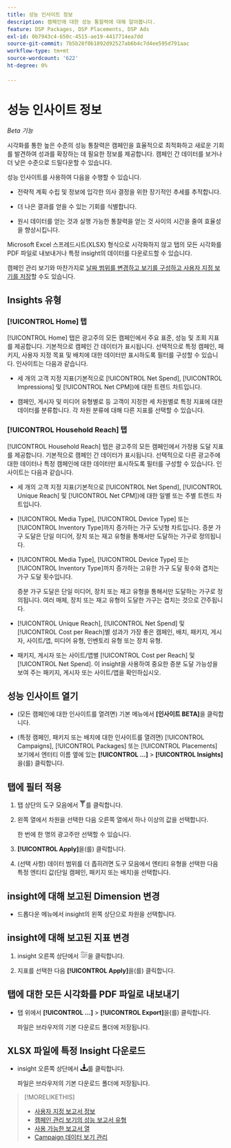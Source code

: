 ```yaml
---
title: 성능 인사이트 정보
description: 캠페인에 대한 성능 통찰력에 대해 알아봅니다.
feature: DSP Packages, DSP Placements, DSP Ads
exl-id: 0b7943c4-650c-4515-ae19-4417714ea7dd
source-git-commit: 7b5b28f0b1892d92527ab6b4c7d4ee595d791aac
workflow-type: tm+mt
source-wordcount: '622'
ht-degree: 0%

---
```


# 성능 인사이트 정보

*Beta 기능*

<!-- Edit title and metadata as necessary -->

시각화를 통한 높은 수준의 성능 통찰력은 캠페인을 효율적으로 최적화하고 새로운 기회를 발견하여 성과를 확장하는 데 필요한 정보를 제공합니다. 캠페인 간 데이터를 보거나 더 낮은 수준으로 드릴다운할 수 있습니다.

성능 인사이트를 사용하여 다음을 수행할 수 있습니다.

* 전략적 계획 수립 및 정보에 입각한 의사 결정을 위한 장기적인 추세를 추적합니다.

* 더 나은 결과를 얻을 수 있는 기회를 식별합니다.

* 원시 데이터를 얻는 것과 실행 가능한 통찰력을 얻는 것 사이의 시간을 줄여 효율성을 향상시킵니다.

Microsoft Excel 스프레드시트(XLSX) 형식으로 시각화하지 않고 탭의 모든 시각화를 PDF 파일로 내보내거나 특정 insight의 데이터를 다운로드할 수 있습니다.

캠페인 관리 보기와 마찬가지로 [날짜 범위를 변경하고 보기를 구성하고 사용자 지정 보기를 저장](/help/dsp/campaign-management/reports/campaign-data-views-manage.md)할 수도 있습니다.

## Insights 유형

### [!UICONTROL Home] 탭

[!UICONTROL Home] 탭은 광고주의 모든 캠페인에서 주요 표준, 성능 및 조회 지표를 제공합니다<!-- active only? -->. 기본적으로 캠페인 간 데이터가 표시됩니다. 선택적으로 특정 캠페인<!-- active only? -->, 패키지<!-- active only? -->, 사용자 지정 목표 및 배치<!-- active only? -->에 대한 데이터만 표시하도록 필터를 구성할 수 있습니다. 인사이트는 다음과 같습니다.

* 세 개의 고객 지정 지표(기본적으로 [!UICONTROL Net Spend], [!UICONTROL Impressions] 및 [!UICONTROL Net CPM])에 대한 트렌드 차트입니다.

* 캠페인, 게시자 및 미디어 유형별로 등 고객이 지정한 세 차원별로 특정 지표에 대한 데이터를 분류합니다. 각 차원 분류에 대해 다른 지표를 선택할 수 있습니다.

### [!UICONTROL Household Reach] 탭

[!UICONTROL Household Reach] 탭은 광고주의 모든 캠페인<!-- active only? -->에서 가정용 도달 지표를 제공합니다. 기본적으로 캠페인 간 데이터가 표시됩니다. 선택적으로 다른 광고주에 대한 데이터나 특정 캠페인에 대한 데이터만 표시하도록 필터를 구성할 수 있습니다<!-- active only? -->. 인사이트는 다음과 같습니다.

* 세 개의 고객 지정 지표(기본적으로 [!UICONTROL Net Spend], [!UICONTROL Unique Reach] 및 [!UICONTROL Net CPM])에 대한 일별 또는 주별 트렌드 차트입니다.

* [!UICONTROL Media Type], [!UICONTROL Device Type] 또는 [!UICONTROL Inventory Type]까지 증가하는 가구 도넛형 차트입니다. 증분 가구 도달은 단일 미디어, 장치 또는 재고 유형을 통해서만 도달하는 가구로 정의됩니다.

* [!UICONTROL Media Type], [!UICONTROL Device Type] 또는 [!UICONTROL Inventory Type]까지 증가하는 고유한 가구 도달 횟수와 겹치는 가구 도달 횟수입니다.

  증분 가구 도달은 단일 미디어, 장치 또는 재고 유형을 통해서만 도달하는 가구로 정의됩니다. 여러 매체, 장치 또는 재고 유형이 도달한 가구는 겹치는 것으로 간주됩니다.

* [!UICONTROL Unique Reach], [!UICONTROL Net Spend] 및 [!UICONTROL Cost per Reach]별 성과가 가장 좋은 캠페인, 배치, 패키지, 게시자, 사이트/앱, 미디어 유형, 인벤토리 유형 또는 장치 유형.

* 패키지, 게시자 또는 사이트/앱별 [!UICONTROL Cost per Reach] 및 [!UICONTROL Net Spend]. 이 insight을 사용하여 중요한 증분 도달 가능성을 보여 주는 패키지, 게시자 또는 사이트/앱을 확인하십시오.

## 성능 인사이트 열기

* (모든 캠페인에 대한 인사이트를 열려면) 기본 메뉴에서 **[인사이트 BETA]**&#x200B;을 클릭합니다.

* (특정 캠페인, 패키지 또는 배치에 대한 인사이트를 열려면) [!UICONTROL Campaigns], [!UICONTROL Packages] 또는 [!UICONTROL Placements] 보기에서 엔터티 이름 옆에 있는 **[!UICONTROL ...]** > **[!UICONTROL Insights]**&#x200B;을(를) 클릭합니다.

## 탭에 필터 적용

1. 탭 상단의 도구 모음에서
![필터 단추](/help/dsp/assets/filter.png)를 클릭합니다.

1. 왼쪽 열에서 차원을 선택한 다음 오른쪽 열에서 하나 이상의 값을 선택합니다.

   한 번에 한 명의 광고주만 선택할 수 있습니다.

1. **[!UICONTROL Apply]**&#x200B;을(를) 클릭합니다.

1. (선택 사항) 데이터 범위를 더 좁히려면 도구 모음에서 엔티티 유형을 선택한 다음 특정 엔티티 값(단일 캠페인, 패키지 또는 배치)을 선택합니다.

## insight에 대해 보고된 Dimension 변경

* 드롭다운 메뉴에서 insight의 왼쪽 상단으로 차원을 선택합니다.

## insight에 대해 보고된 지표 변경

1. insight 오른쪽 상단에서 ![지표 설정](/help/dsp/assets/metric-settings.png "지표 설정")을 클릭합니다.

1. 지표를 선택한 다음 **[!UICONTROL Apply]**&#x200B;을(를) 클릭합니다.

## 탭에 대한 모든 시각화를 PDF 파일로 내보내기

* 탭 위에서 **[!UICONTROL ...]** > **[!UICONTROL Export]**&#x200B;을(를) 클릭합니다.

  파일은 브라우저의 기본 다운로드 폴더에 저장됩니다.

## XLSX 파일에 특정 Insight 다운로드

* insight 오른쪽 상단에서 ![다운로드](/help/creative/assets/download.png "다운로드")를 클릭합니다.

  파일은 브라우저의 기본 다운로드 폴더에 저장됩니다.

>[!MORELIKETHIS]
>
>* [사용자 지정 보고서 정보](/help/dsp/reports/report-about.md)
>* [캠페인 관리 보기의 성능 보고서 유형](/help/dsp/campaign-management/reports/campaign-reports-about.md)
>* [사용 가능한 보고서 열](/help/dsp/reports/report-columns.md)
>* [Campaign 데이터 보기 관리](/help/dsp/campaign-management/reports/campaign-data-views-manage.md)
